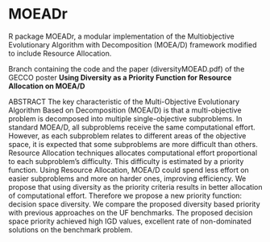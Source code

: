 # MOEADr
R package MOEADr, a modular implementation of the Multiobjective Evolutionary Algorithm with Decomposition (MOEA/D) framework modified to include Resource Allocation. 

Branch containing the code and the paper (diversityMOEAD.pdf) of the GECCO poster **Using Diversity as a Priority Function for Resource Allocation on MOEA/D**


ABSTRACT
The key characteristic of the Multi-Objective Evolutionary Algorithm Based on Decomposition (MOEA/D) is that a multi-objective problem is decomposed into multiple single-objective subproblems. In standard MOEA/D, all subproblems receive the same computational effort. However, as each subproblem relates to different areas of the objective space, it is expected that some subproblems are more difficult than others. Resource Allocation techniques allocates computational effort proportional to each subproblem’s difficulty. This difficulty is estimated by a priority function. Using Resource Allocation, MOEA/D could spend less effort on easier subproblems and more on harder ones, improving efficiency. We propose that using diversity as the priority criteria results in better allocation of computational effort. Therefore we propose a new priority function: decision space diversity. We compare the proposed diversity based priority with previous approaches on the UF benchmarks. The proposed decision space priority achieved high IGD values, excellent rate of non-dominated solutions on the benchmark problem.
